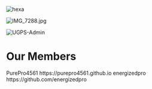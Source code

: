 ![hexa](https://user-images.githubusercontent.com/122919964/213195207-3b3ef2a5-e541-47bb-a976-52305baef93b.svg)


<img alt="IMG_7288.jpg" src="https://readme-typing-svg.herokuapp.com?vCenter=true&lines=Hello+Welcome+To+UGPS;Unblocked+Games+And+Proxies;For+Students">

<p align="left"> 
  <img src="https://komarev.com/ghpvc/?username=UGPS-Admin&label=Profile Visitors&color=001eff&style=flat" alt="UGPS-Admin" />
  

<h1>Our Members</h1>
PurePro4561 https://purepro4561.github.io energizedpro https://github.com/energizedpro
